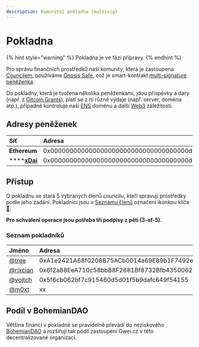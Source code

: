 ```yaml
---
description: Komunitní pokladna (multisig)
---
```


# Pokladna

{% hint style="warning" %}
Pokladna je ve fázi přípravy.
{% endhint %}

Pro správu finančních prostředků naší komunity, která je zastoupena [Councilem](./), používáme [Gnosis Safe](https://gnosis-safe.io/), což je smart-kontrakt [multi-signature peněženka](https://bankless.cz/studium/co-to-je-multisignature-wallet).

Do pokladny, která je tvořena několika peněženkami, jdou příspěvky a dary \(např. z [Gitcoin Grants](https://gitcoin.co/grants/590/gweicz-czsk-defiethereum-community#)\), platí se z ní různé výdaje \(např. server, doména atp.\), případně kontroluje naší [ENS](https://forum.gwei.cz/t/ethereum-name-service-ens-domenovy-system/420) doménu a další [Web3](../klicove-pojmy.md#web3) záležitosti.

## Adresy peněženek

| Síť | Adresa |
| :--- | :--- |
| **Ethereum** | 0x000000000000000000000000000000000000dEaD |
| \*\*\*\*[**xDai**](https://www.xdaichain.com/) | 0x000000000000000000000000000000000000dEaD |

## Přístup

O pokladnu se stará 5 vybraných členů councilu, kteří spravují prostředky podle jeho zadání. Pokladníci jsou v [Seznamu členů](./#seznam-clenu-15) označeni ikonkou klíče [🔑](https://emojipedia.org/key/).

**Pro schválení operace jsou potřeba tři podpisy z pěti \(3-of-5\).**

### Seznam pokladníků

| Jméno | Adresa |
| :--- | :--- |
| [@tree](https://forum.gwei.cz/u/tree) | 0xA1e2421A68f0208B75ACb0014a69E89b1F7492ea |
| [@rixcian](https://forum.gwei.cz/u/rixcian) | 0x6f2a88EeA710c58bbB8F2681Bf8732Bfb4350062 |
| [@vojtch](https://forum.gwei.cz/u/vojtch) | 0x5f6cb062bf7c915460d5d01f5b9dafc649f54155 |
| [@m0xt](https://forum.gwei.cz/u/m0xt) | xx |

## Podíl v BohemianDAO

Většina financí v pokladně se pravidelně převádí do neziskového [BohemianDAO](http://bohemiandao.cz/) a rozšiřují tak podíl zastoupení Gwei.cz v této decentralizované organizaci.

